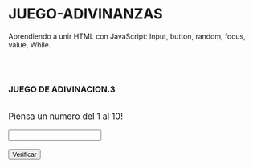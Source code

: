 # JUEGO-ADIVINANZAS
Aprendiendo a unir HTML con JavaScript: Input, button, random, focus, value, While.

<meta charset="UTF-8"><br>
<h1><h3>JUEGO DE ADIVINACION.3</h3></h1>
<br><big>Piensa un numero del 1 al 10!</big></br>
<br><input/><br><br>
<button> Verificar </button>
<script>
        var piensaNum= Math.round(Math.random()*10);
        var input= document.querySelector("input");
        var intentos=3
        var conteo= 0
        input.focus();
    function verificar() {    
        if (conteo == intentos) {
            alert("CUMPLISTE TRES INTENTOS");
        }
        while(conteo < intentos) { 
            if (parseInt(input.value) == piensaNum) {
                alert("ADIVINASTE, FELICITACIONES!");
                alert("CUMPLISTE, fin del juego.");
                conteo = conteo + intentos++ //Detiene el bucle una vez haya ganado. Lo cual no se logra con break o con return.
            }
            else {
                alert("FALLASTE, te quedan " + (intentos - conteo - 1) + " intentos")
                conteo++;
                input.value="";
                input.focus();
                break;
                
            }   
        }
    }   
    var button =document.querySelector("button");
    button.onclick = verificar;
</script>
